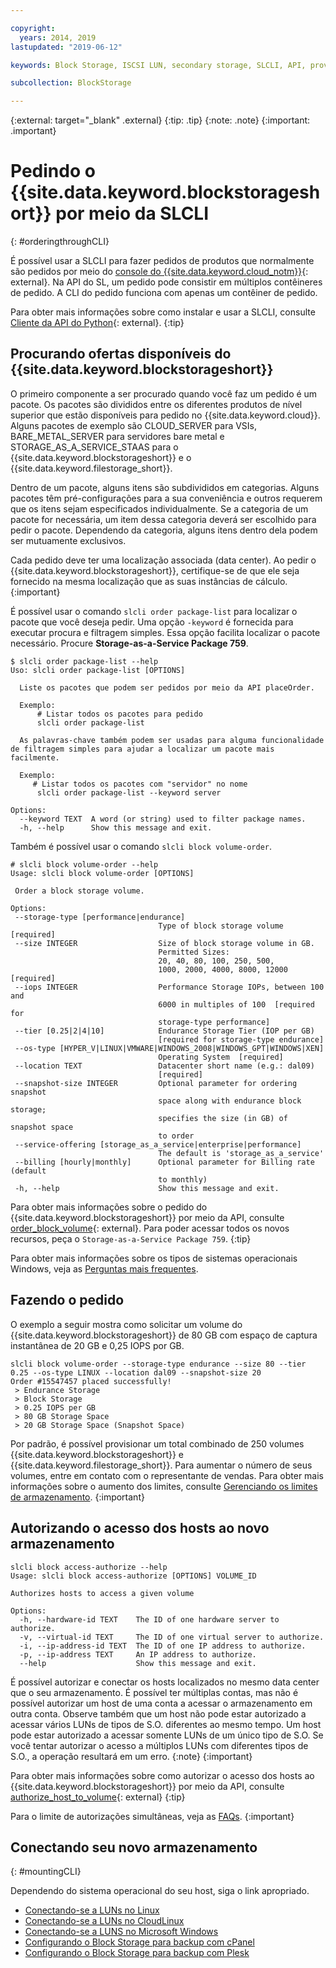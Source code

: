 ```yaml
---

copyright:
  years: 2014, 2019
lastupdated: "2019-06-12"

keywords: Block Storage, ISCSI LUN, secondary storage, SLCLI, API, provisioning

subcollection: BlockStorage

---
```

{:external: target="_blank" .external}
{:tip: .tip}
{:note: .note}
{:important: .important}

# Pedindo o {{site.data.keyword.blockstorageshort}} por meio da SLCLI
{: #orderingthroughCLI}

É possível usar a SLCLI para fazer pedidos de produtos que normalmente são pedidos por meio
do [console do {{site.data.keyword.cloud_notm}}](https://{DomainName}/){: external}. Na API do SL, um pedido pode consistir em múltiplos contêineres de pedido. A CLI do pedido funciona com apenas um contêiner de pedido.

Para obter mais informações sobre como instalar e usar a SLCLI, consulte [Cliente da API do Python](https://softlayer-python.readthedocs.io/en/latest/cli/){: external}.
{:tip}

## Procurando ofertas disponíveis do {{site.data.keyword.blockstorageshort}}

O primeiro componente a ser procurado quando você faz um pedido é um pacote. Os pacotes são divididos entre os diferentes produtos de nível superior que estão disponíveis para pedido no {{site.data.keyword.cloud}}. Alguns pacotes de exemplo são CLOUD_SERVER para VSIs, BARE_METAL_SERVER para servidores bare metal e STORAGE_AS_A_SERVICE_STAAS para o {{site.data.keyword.blockstorageshort}} e o {{site.data.keyword.filestorage_short}}.

Dentro de um pacote, alguns itens são subdivididos em categorias. Alguns pacotes têm pré-configurações para a sua conveniência e outros requerem que os itens sejam especificados individualmente. Se a categoria de um pacote for necessária, um item dessa categoria deverá ser escolhido para pedir o pacote. Dependendo da categoria, alguns itens dentro dela podem ser mutuamente exclusivos.

Cada pedido deve ter uma localização associada (data center). Ao pedir o {{site.data.keyword.blockstorageshort}}, certifique-se de que ele seja fornecido na mesma localização que as suas instâncias de cálculo.
{:important}

É possível usar o comando `slcli order package-list` para localizar o pacote
que você deseja pedir. Uma opção `-keyword` é fornecida para executar procura e filtragem simples. Essa opção facilita localizar o pacote necessário. Procure **Storage-as-a-Service Package 759**.

```
$ slcli order package-list --help
Uso: slcli order package-list [OPTIONS]

  Liste os pacotes que podem ser pedidos por meio da API placeOrder.

  Exemplo:
      # Listar todos os pacotes para pedido
      slcli order package-list

  As palavras-chave também podem ser usadas para alguma funcionalidade de filtragem simples para ajudar a localizar um pacote mais facilmente.

  Exemplo:
     # Listar todos os pacotes com "servidor" no nome
      slcli order package-list --keyword server

Options:
  --keyword TEXT  A word (or string) used to filter package names.
  -h, --help      Show this message and exit.
```

Também é possível usar o comando `slcli block volume-order`.

```
# slcli block volume-order --help
Usage: slcli block volume-order [OPTIONS]

 Order a block storage volume.

Options:
 --storage-type [performance|endurance]
                                 Type of block storage volume  [required]
 --size INTEGER                  Size of block storage volume in GB.
                                 Permitted Sizes:
                                 20, 40, 80, 100, 250, 500,
                                 1000, 2000, 4000, 8000, 12000  [required]
 --iops INTEGER                  Performance Storage IOPs, between 100 and
                                 6000 in multiples of 100  [required for
                                 storage-type performance]
 --tier [0.25|2|4|10]            Endurance Storage Tier (IOP per GB)
                                 [required for storage-type endurance]
 --os-type [HYPER_V|LINUX|VMWARE|WINDOWS_2008|WINDOWS_GPT|WINDOWS|XEN]
                                 Operating System  [required]
 --location TEXT                 Datacenter short name (e.g.: dal09)
                                 [required]
 --snapshot-size INTEGER         Optional parameter for ordering snapshot
                                 space along with endurance block storage;
                                 specifies the size (in GB) of snapshot space
                                 to order
 --service-offering [storage_as_a_service|enterprise|performance]
                                 The default is 'storage_as_a_service'
 --billing [hourly|monthly]      Optional parameter for Billing rate (default
                                 to monthly)
 -h, --help                      Show this message and exit.
```

Para obter mais informações sobre o pedido do {{site.data.keyword.blockstorageshort}} por meio da API, consulte [order_block_volume](https://softlayer-python.readthedocs.io/en/latest/api/managers/block/#SoftLayer.managers.block.BlockStorageManager.order_block_volume){: external}.
Para poder acessar todos os novos recursos, peça o `Storage-as-a-Service Package 759`.
{:tip}

Para obter mais informações sobre os tipos de sistemas operacionais Windows, veja as [Perguntas mais frequentes](/docs/infrastructure/BlockStorage?topic=BlockStorage-block-storage-faqs#windowsOStypes).


## Fazendo o pedido

O exemplo a seguir mostra como solicitar um volume do {{site.data.keyword.blockstorageshort}} de 80 GB com espaço de captura instantânea de 20 GB e 0,25 IOPS por GB.

```
slcli block volume-order --storage-type endurance --size 80 --tier 0.25 --os-type LINUX --location dal09 --snapshot-size 20
Order #15547457 placed successfully!
 > Endurance Storage
 > Block Storage
 > 0.25 IOPS per GB
 > 80 GB Storage Space
 > 20 GB Storage Space (Snapshot Space)
```

Por padrão, é possível provisionar um total combinado de 250 volumes {{site.data.keyword.blockstorageshort}} e {{site.data.keyword.filestorage_short}}. Para aumentar o número de seus volumes, entre em contato com o representante de vendas. Para obter mais informações sobre o aumento dos limites, consulte [Gerenciando os limites de armazenamento](/docs/infrastructure/BlockStorage?topic=BlockStorage-managingstoragelimits).
{:important}

## Autorizando o acesso dos hosts ao novo armazenamento

```
slcli block access-authorize --help
Usage: slcli block access-authorize [OPTIONS] VOLUME_ID

Authorizes hosts to access a given volume

Options:
  -h, --hardware-id TEXT    The ID of one hardware server to authorize.
  -v, --virtual-id TEXT     The ID of one virtual server to authorize.
  -i, --ip-address-id TEXT  The ID of one IP address to authorize.
  -p, --ip-address TEXT     An IP address to authorize.
  --help                    Show this message and exit.
```

É possível autorizar e conectar os hosts localizados no mesmo data center que o seu armazenamento. É possível ter
múltiplas contas, mas não é possível autorizar um host de uma conta a acessar o armazenamento em outra conta. Observe também que um host não pode estar autorizado a acessar vários LUNs de tipos de S.O. diferentes ao
mesmo tempo. Um host pode estar autorizado a acessar somente LUNs de um único tipo de S.O. Se você tentar
autorizar o acesso a múltiplos LUNs com diferentes tipos de S.O., a operação resultará em um erro.
{:note}
{:important}

Para obter mais informações sobre como autorizar o acesso dos hosts ao {{site.data.keyword.blockstorageshort}} por meio da API, consulte [authorize_host_to_volume](https://softlayer-python.readthedocs.io/en/latest/api/managers/block/#SoftLayer.managers.block.BlockStorageManager.authorize_host_to_volume){: external}
{:tip}

Para o limite de autorizações simultâneas, veja as [FAQs](/docs/infrastructure/BlockStorage?topic=block-storage-faqs).
{:important}


## Conectando seu novo armazenamento
{: #mountingCLI}

Dependendo do sistema operacional do seu host, siga o link apropriado.
- [Conectando-se a LUNs no Linux](/docs/infrastructure/BlockStorage?topic=BlockStorage-mountingLinux)
- [Conectando-se a LUNs no CloudLinux](/docs/infrastructure/BlockStorage?topic=BlockStorage-mountingCloudLinux)
- [Conectando-se a LUNS no Microsoft Windows](/docs/infrastructure/BlockStorage?topic=BlockStorage-mountingWindows)
- [Configurando o Block Storage para backup com cPanel](/docs/infrastructure/BlockStorage?topic=BlockStorage-cPanelBackups)
- [Configurando o Block Storage para backup com Plesk](/docs/infrastructure/BlockStorage?topic=BlockStorage-PleskBackups)
